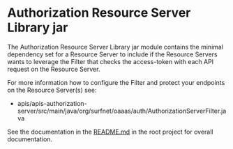 Authorization Resource Server Library jar
======
The Authorization Resource Server Library jar module contains the minimal dependency set for a Resource Server to include if the Resource Servers wants to leverage the Filter that checks the access-token with each API request on the Resource Server.

For more information how to configure the Filter and protect your endpoints on the Resource Server(s) see:

* apis/apis-authorization-server/src/main/java/org/surfnet/oaaas/auth/AuthorizationServerFilter.java

See the documentation in the [README.md](https://github.com/OpenConextApps/apis/blob/master/README.md) in the root project for overall documentation.

